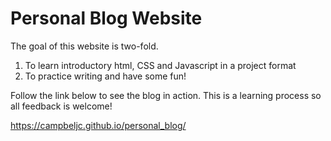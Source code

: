 # Personal Blog Website

The goal of this website is two-fold. 

1) To learn introductory html, CSS and Javascript in a project format
2) To practice writing and have some fun!

Follow the link below to see the blog in action. This is a learning process so all feedback is welcome!

https://campbeljc.github.io/personal_blog/
